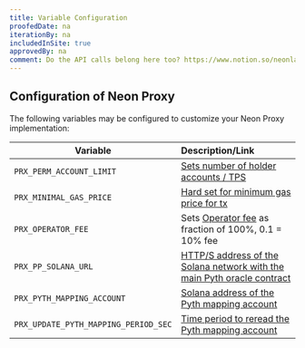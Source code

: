 ```yaml
---
title: Variable Configuration
proofedDate: na
iterationBy: na
includedInSite: true
approvedBy: na
comment: Do the API calls belong here too? https://www.notion.so/neonlabs/Neon-Specific-API-methods-3402baaad8fa4daeb12642495cf85eb3
---
```


## Configuration of Neon Proxy

The following variables may be configured to customize your Neon Proxy implementation:

|Variable|Description/Link                         |
|-----|:-----------------------------------------|
|`PRX_PERM_ACCOUNT_LIMIT` |[Sets number of holder accounts / TPS](accounts#holder-accounts)|
|`PRX_MINIMAL_GAS_PRICE`| [Hard set for minimum gas price for tx](transaction-gas#minimum-gas-price)|
|`PRX_OPERATOR_FEE`|Sets [Operator fee](transaction-gas#gas-price-the-operator-fee) as fraction of 100%, 0.1 = 10% fee|
|`PRX_PP_SOLANA_URL`|[HTTP/S address of the Solana network with the main Pyth oracle contract](transaction-gas#calculation-configuration)|
|`PRX_PYTH_MAPPING_ACCOUNT`|[Solana address of the Pyth mapping account](transaction-gas#calculation-configuration)|
|`PRX_UPDATE_PYTH_MAPPING_PERIOD_SEC`|[Time period to reread the Pyth mapping account](transaction-gas#calculation-configuration)|


